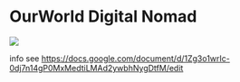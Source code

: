 # OurWorld Digital Nomad 

![](img/digital_nomad.png)  

info see
https://docs.google.com/document/d/1Zg3o1wrIc-0dj7n14gP0MxMedtiLMAd2ywbhNygDtfM/edit


